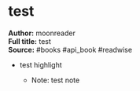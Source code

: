 # test

**Author:** moonreader  
**Full title:** test  
**Source:** #books #api_book #readwise

- test highlight 
   
   - Note: test note
   
